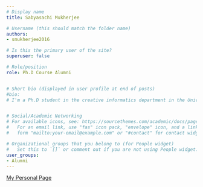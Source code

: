 ```yaml
---
# Display name
title: Sabyasachi Mukherjee

# Username (this should match the folder name)
authors: 
- smukherjee2016

# Is this the primary user of the site?
superuser: false

# Role/position
role: Ph.D Course Alumni


# Short bio (displayed in user profile at end of posts)
#bio: 
# I'm a Ph.D student in the creative informatics department in the University of Tokyo


# Social/Academic Networking
# For available icons, see: https://sourcethemes.com/academic/docs/page-builder/#icons
#   For an email link, use "fas" icon pack, "envelope" icon, and a link in the
#   form "mailto:your-email@example.com" or "#contact" for contact widget.

# Organizational groups that you belong to (for People widget)
#   Set this to `[]` or comment out if you are not using People widget.
user_groups:
- Alumni
---
```


<a href="https://smukherjee2016.github.io/">My Personal Page<a>

